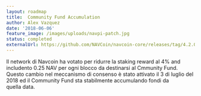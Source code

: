 ```yaml
---
layout: roadmap
title:  Community Fund Accumulation
author: Alex Vazquez
date: '2018-06-06'
feature_image: /images/uploads/navpi-patch.jpg
status: completed
externalUrl: https://github.com/NAVCoin/navcoin-core/releases/tag/4.2.0/
---
```


Il network di Navcoin ha votato per ridurre la staking reward al 4% and includento 0.25 NAV per ogni blocco da destinarsi al Cmmunity Fund. Questo cambio nel meccanismo di consenso è stato attivato il 3 di luglio del 2018 ed il Community Fund sta stabilmente accumulando fondi da quella&nbsp;data.
